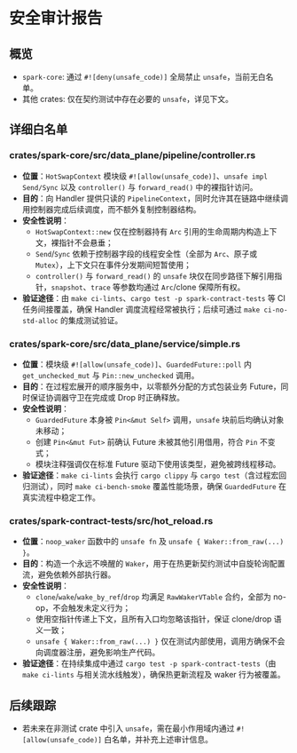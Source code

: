 # 安全审计报告

## 概览
- `spark-core`: 通过 `#![deny(unsafe_code)]` 全局禁止 `unsafe`，当前无白名单。
- 其他 crates: 仅在契约测试中存在必要的 `unsafe`，详见下文。

## 详细白名单

### crates/spark-core/src/data_plane/pipeline/controller.rs
- **位置**：`HotSwapContext` 模块级 `#![allow(unsafe_code)]`、`unsafe impl Send/Sync` 以及 `controller()` 与 `forward_read()` 中的裸指针访问。
- **目的**：向 Handler 提供只读的 `PipelineContext`，同时允许其在链路中继续调用控制器完成后续调度，而不额外复制控制器结构。
- **安全性说明**：
  - `HotSwapContext::new` 仅在控制器持有 `Arc` 引用的生命周期内构造上下文，裸指针不会悬垂；
  - `Send`/`Sync` 依赖于控制器字段的线程安全性（全部为 `Arc`、原子或 `Mutex`），上下文只在事件分发期间短暂使用；
  - `controller()` 与 `forward_read()` 的 `unsafe` 块仅在同步路径下解引用指针，`snapshot`、`trace` 等参数均通过 `Arc`/clone 保障所有权。
- **验证途径**：由 `make ci-lints`、`cargo test -p spark-contract-tests` 等 CI 任务间接覆盖，确保 Handler 调度流程经常被执行；后续可通过 `make ci-no-std-alloc` 的集成测试验证。

### crates/spark-core/src/data_plane/service/simple.rs
- **位置**：模块级 `#![allow(unsafe_code)]`、`GuardedFuture::poll` 内 `get_unchecked_mut` 与 `Pin::new_unchecked` 调用。
- **目的**：在过程宏展开的顺序服务中，以零额外分配的方式包装业务 Future，同时保证协调器守卫在完成或 Drop 时正确释放。
- **安全性说明**：
  - `GuardedFuture` 本身被 `Pin<&mut Self>` 调用，`unsafe` 块前后均确认对象未移动；
  - 创建 `Pin<&mut Fut>` 前确认 Future 未被其他引用借用，符合 `Pin` 不变式；
  - 模块注释强调仅在标准 Future 驱动下使用该类型，避免被跨线程移动。
- **验证途径**：`make ci-lints` 会执行 `cargo clippy` 与 `cargo test`（含过程宏回归测试），同时 `make ci-bench-smoke` 覆盖性能场景，确保 `GuardedFuture` 在真实流程中稳定工作。

### crates/spark-contract-tests/src/hot_reload.rs
- **位置**：`noop_waker` 函数中的 `unsafe fn` 及 `unsafe { Waker::from_raw(...) }`。
- **目的**：构造一个永远不唤醒的 `Waker`，用于在热更新契约测试中自旋轮询配置流，避免依赖外部执行器。
- **安全性说明**：
  - `clone`/`wake`/`wake_by_ref`/`drop` 均满足 `RawWakerVTable` 合约，全部为 no-op，不会触发未定义行为；
  - 使用空指针传递上下文，且所有入口均忽略该指针，保证 clone/drop 语义一致；
  - `unsafe { Waker::from_raw(...) }` 仅在测试内部使用，调用方确保不会向调度器注册，避免影响生产代码。
- **验证途径**：在持续集成中通过 `cargo test -p spark-contract-tests`（由 `make ci-lints` 与相关流水线触发），确保热更新流程及 waker 行为被覆盖。

## 后续跟踪
- 若未来在非测试 crate 中引入 `unsafe`，需在最小作用域内通过 `#![allow(unsafe_code)]` 白名单，并补充上述审计信息。
